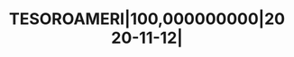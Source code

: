 ---
layout: asset
title: TESOROAMERI|100,000000000|2020-11-12|                       
isin: US9127962Z13
---